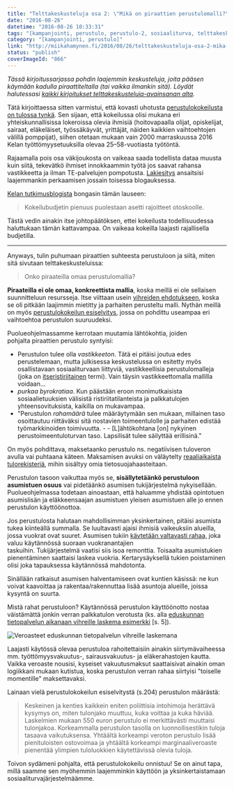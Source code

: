 ```yaml
---
title: "Telttakeskusteluja osa 2: \"Mikä on piraattien perustulomalli?\""
date: "2016-08-26"
datetime: "2016-08-26 10:33:31"
tags: "[kampanjointi, perustulo, perustulo-2, sosiaaliturva, telttakeskusteluja]"
category: "[kampanjointi, perustulo]"
link: "http://miikahamynen.fi/2016/08/26/telttakeskusteluja-osa-2-mika-on-piraattien-perustulomalli/"
status: "publish"
coverImageId: "866"
---
```


_Tässä kirjoitussarjassa pohdin laajemmin keskusteluja, joita pääsen käymään kadulla piraattiteltalla (tai vaikka ilmankin sitä). Löydät halutessasi [kaikki kirjoitukset telttakeskusteluja-avainsanan alta](/tag/telttakeskusteluja/)._

Tätä kirjoittaessa sitten varmistui, että kovasti uhotusta [perustulokokeilusta on tulossa tynkä](http://yle.fi/uutiset/perustulokokeilu_hahmottuu__2000_valitun_on_pakko_osallistua/9120832). Sen sijaan, että kokeilussa olisi mukana eri yhteiskunnallisissa lokeroissa olevia ihmisiä (hoitovapaalla olijat, opiskelijat, sairaat, eläkeläiset, työssäkäyvät, yrittäjät, näiden kaikkien vaihtoehtojen välillä pomppijat), siihen otetaan mukaan vain 2000 marraskuussa 2016 Kelan työttömyysetuuksilla olevaa 25–58-vuotiasta työtöntä.

Rajaamalla pois osa väkijoukosta on vaikeaa saada todellista dataa muusta kuin siitä, tekevätkö ihmiset innokkaammin työtä jos saavat rahansa vastikkeetta ja ilman TE-palvelujen pompotusta. [Lakiesitys](http://stm.fi/documents/1271139/3102139/HE+Perustulo+SU.pdf/4b247202-265a-4e04-8aaf-2c8d1e512859) ansaitsisi laajemmankin perkaamisen jossain toisessa blogauksessa.

[Kelan tutkimusblogista](http://blogi.kansanelakelaitos.fi/arkisto/3271) bongasin tämän lauseen:

> Kokeilubudjetin pienuus puolestaan asetti rajoitteet otoskoolle.

Tästä vedin ainakin itse johtopäätöksen, ettei kokeilusta todellisuudessa haluttukaan tämän kattavampaa. On vaikeaa kokeilla laajasti rajallisella budjetilla.

* * *

Anyways, tulin puhumaan piraattien suhteesta perustuloon ja siitä, miten sitä sivutaan telttakeskusteluissa:

> Onko piraateilla omaa perustulomallia?

**Piraateilla ei ole omaa, konkreettista mallia**, koska meillä ei ole sellaisen suunnitteluun resursseja. Itse viittaan usein [vihreiden ehdotukseen](https://www.vihreat.fi/asiat/vihrea-politiikka/teemat/koyhyys/perustulo), koska se oli pitkään laajimmin mietitty ja parhaiten perusteltu malli. Nythän meillä on myös [perustulokokeilun esiselvitys](http://tietokayttoon.fi/julkaisu?pubid=10601), jossa on pohdittu useampaa eri vaihtoehtoa perustulon suuruudeksi.

Puolueohjelmassamme kerrotaan muutamia lähtökohtia, joiden pohjalta piraattien perustulo syntyisi:

- Perustulon tulee olla _vastikkeeton_. Tätä ei pitäisi joutua edes perustelemaan, mutta julkisessa keskustelussa on esitetty myös osallistavaan sosiaaliturvaan liittyviä, vastikkeellisia perustulomalleja (joka on [itseristiriitainen](https://fi.wikipedia.org/wiki/Oksymoron) termi). Vain täysin vastikkeettomalla mallilla voidaan...
- _purkaa byrokratiaa_. Kun päästään eroon monimutkaisista sosiaalietuuksien välisistä ristiriitatilanteista ja palkkatulojen yhteensovituksista, kaikilla on mukavampaa.
- "Perustulon _rahamäärä_ tulee määräytymään sen mukaan, millainen taso osoittautuu riittäväksi sitä nostavien toimeentulolle ja parhaiten edistää työmarkkinoiden toimivuutta. - - \[L\]ähtökohtana \[on\] nykyinen perustoimeentuloturvan taso. Lapsilisät tulee säilyttää erillisinä."

On myös pohdittava, maksetaanko perustulo ns. negatiivisen tuloveron avulla vai puhtaana käteen. Maksamisen avuksi on väläytelty [reaaliaikaista tulorekisteriä](http://vm.fi/artikkeli/-/asset_publisher/kansallinen-tulorekisteri-otetaan-kayttoon-vuonna-2019), mihin sisältyy omia tietosuojahaasteitaan.

Perustulon tasoon vaikuttaa myös se, **sisällytetäänkö perustuloon asumistuen osuus** vai pidetäänkö asumisen tukijärjestelmä nykyisellään. Puolueohjelmassa todetaan ainoastaan, että haluamme yhdistää opintotuen asumislisän ja eläkkeensaajan asumistuen yleisen asumistuen alle jo ennen perustulon käyttöönottoa.

Jos perustulosta halutaan mahdollisimman yksinkertainen, pitäisi asumista tukea kiinteällä summalla. Se luultavasti ajaisi ihmisiä vaikeuksiin alueilla, jossa vuokrat ovat suuret. Asumisen tukiin [käytetään valtavasti rahaa,](http://www.hs.fi/kotimaa/a1471663104741?jako=dc0fc679c227654a396e65185672465b) joka valuu käytännössä suoraan vuokranantajien taskuihin. Tukijärjestelmä vaatisi siis isoa remonttia. Toisaalta asumistukien pienentäminen saattaisi laskea vuokria. Kertarysäyksellä tukien poistaminen olisi joka tapauksessa käytännössä mahdotonta.

Sinällään ratkaisut asumisen halventamiseen ovat kuntien käsissä: ne kun voivat kaavoittaa ja rakentaa/rakennuttaa lisää asuntoja alueille, joissa kysyntä on suurta.

Mistä rahat perustuloon? Käytännössä perustulon käyttöönotto nostaa väistämättä jonkin verran palkkatulon verotusta (ks. alla [eduskunnan tietopalvelun aikanaan vihreille laskema esimerkki](https://www.vihreat.fi/files/liitto/perustulomallin_analyysi%20%282%29_0.pdf#page=6) \[s. 5\]).

![Veroasteet eduskunnan tietopalvelun vihreille laskemana](http://miikahamynen.fi/wp-content/uploads/2016/08/Kuvakaappaus-2016-08-26-115202.png)

Laajasti käytössä olevaa perustuloa rahoitettaisiin ainakin siirtymävaiheessa mm. työttömyysvakuutus-, sairausvakuutus- ja eläkerahastojen kautta. Vaikka veroaste nousisi, kyseiset vakuutusmaksut saattaisivat ainakin oman logiikkani mukaan kutistua, koska perustulon verran rahaa siirtyisi "toiselle momentille" maksettavaksi.

Lainaan vielä perustulokokeilun esiselvitystä (s.204) perustulon määrästä:

> Keskeinen ja kenties kaikkein eniten poliittisia intohimoja herättävä kysymys on, miten tulonjako muuttuu, kuka voittaa ja kuka häviää. Laskelmien mukaan 550 euron perustulo ei merkittävästi muuttaisi tulonjakoa. Korkeammalla perustulon tasolla on luonnollisestikin tuloja tasaava vaikutuksensa. Yhtäältä korkeampi veroton perustulo lisää pienituloisten ostovoimaa ja yhtäältä korkeampi marginaaliveroaste pienentää ylimpien tuloluokkien käytettävissä olevia tuloja.

Toivon sydämeni pohjalta, että perustulokokeilu onnistuu! Se on ainut tapa, millä saamme sen myöhemmin laajemminkin käyttöön ja yksinkertaistamaan sosiaaliturvajärjestelmäämme.
